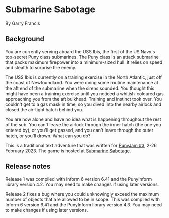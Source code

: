 # Submarine Sabotage

By Garry Francis

## Background

You are currently serving aboard the USS Ibis, the first of the US Navy's top-secret Puny class submarines. The Puny class is an attack submarine that packs maximum firepower into a minimum-sized hull. It relies on speed and stealth to surprise the enemy.

The USS Ibis is currently on a training exercise in the North Atlantic, just off the coast of Newfoundland. You were doing some routine maintenance at the aft end of the submarine when the sirens sounded. You thought this might have been a training exercise until you noticed a whitish-coloured gas approaching you from the aft bulkhead. Training and instinct took over. You couldn't get to a gas mask in time, so you dived into the nearby airlock and closed the air-tight hatch behind you.

You are now alone and have no idea what is happening throughout the rest of the sub. You can't leave the airlock through the inner hatch (the one you entered by), or you'll get gassed, and you can't leave through the outer hatch, or you'll drown. What can you do?

This is a traditional text adventure that was written for [PunyJam #3](https://itch.io/jam/punyjam-3), 2-26 February 2023. The game is hosted at [Submarine Sabotage](https://warrigal.itch.io/submarine-sabotage).

## Release notes

Release 1 was compiled with Inform 6 version 6.41 and the PunyInform library version 4.2. You may need to make changes if using later versions.

Release 2 fixes a bug where you could unknowingly exceed the maximum number of objects that are allowed to be in scope. This was compiled with Inform 6 version 6.41 and the PunyInform library version 4.3. You may need to make changes if using later versions.
